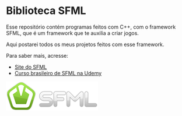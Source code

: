 <!DOCTYPE HTML>
<html>
<head></head>
<body>
    <h1>Biblioteca SFML</h1>
    <p>Esse repositório contém programas feitos com C++, com o framework SFML, que é um framework
    que te auxilia a criar jogos.</p>
    <p>Aqui postarei todos os meus projetos feitos com esse framework.</p>
    <p>Para saber mais, acresse:</p>
    <ul>
        <li><a href="https://www.sfml-dev.org/" target="_blank">Site do SFML</a></li>
        <li><a href="https://www.udemy.com/course/introducao-a-programacao-de-jogos-em-c-e-sfml/" target="_blank">Curso brasileiro de SFML na Udemy</a></li>
    </ul>
    <img style="text-align: center" src="imgs/logo_sfml.png" target="_blank">
</body>
</html>